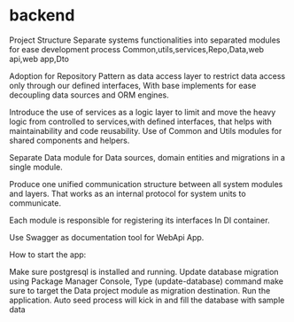 # backend
Project Structure 
Separate systems functionalities into  separated modules for ease development  process
Common,utils,services,Repo,Data,web api,web app,Dto

Adoption for Repository Pattern as data access layer to restrict data access only through our defined interfaces,
With base implements for ease decoupling  data sources and ORM engines.

Introduce the use of services as a logic layer to limit and  move the  heavy logic from controlled to services,with defined interfaces, that helps with maintainability and code reusability.
Use of Common and Utils modules  for shared components and helpers.

Separate Data module for  Data sources, domain entities  and migrations in a single module.

Produce one unified communication structure between all system modules and layers.
That works as  an internal protocol for system units to communicate.

Each module is responsible for registering its interfaces In DI container.

Use Swagger as documentation tool  for WebApi App.

How to start the app:

Make sure postgresql is installed and running.
Update database migration using Package Manager Console, Type (update-database) command  make sure to target the Data project module as migration destination.
Run the application.
Auto seed process will kick in and fill the database with sample data

